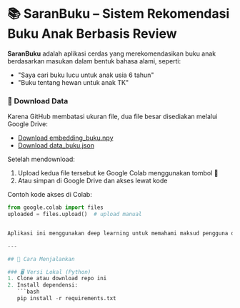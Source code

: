 # 📚 SaranBuku – Sistem Rekomendasi Buku Anak Berbasis Review

**SaranBuku** adalah aplikasi cerdas yang merekomendasikan buku anak berdasarkan masukan dalam bentuk bahasa alami, seperti:
- "Saya cari buku lucu untuk anak usia 6 tahun"
- "Buku tentang hewan untuk anak TK"

### 🔗 Download Data

Karena GitHub membatasi ukuran file, dua file besar disediakan melalui Google Drive:

- [Download embedding_buku.npy](https://drive.google.com/file/d/1k-Y4C3GjW4AqP0k4TcEaBG8DnyFndkbb/view?usp=sharing)
- [Download data_buku.json](https://drive.google.com/file/d/1KC3gmxZRM6M32vdvSyKc7FZCPyWZwg94/view?usp=sharing)

Setelah mendownload:
1. Upload kedua file tersebut ke Google Colab menggunakan tombol 📁
2. Atau simpan di Google Drive dan akses lewat kode

Contoh kode akses di Colab:
```python
from google.colab import files
uploaded = files.upload()  # upload manual


Aplikasi ini menggunakan deep learning untuk memahami maksud pengguna dan mencocokkannya dengan data review buku anak.

---

## 🔧 Cara Menjalankan

### 🖥️ Versi Lokal (Python)
1. Clone atau download repo ini
2. Install dependensi:
   ```bash
   pip install -r requirements.txt

